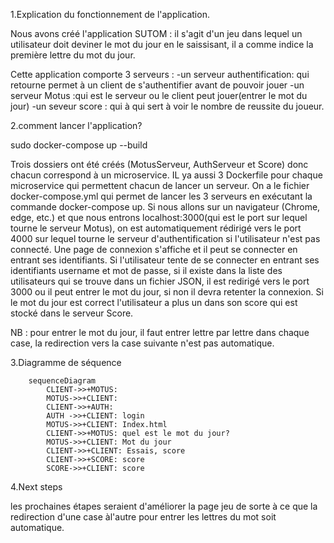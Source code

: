 
1.Explication du fonctionnement de l'application.

Nous avons créé l'application SUTOM :  il s'agit d'un jeu dans lequel un utilisateur doit deviner le mot du jour en le saissisant, il a comme indice la première lettre du mot du jour.

Cette application comporte 3 serveurs : 
-un serveur authentification: qui retourne permet à un client de s'authentifier avant de pouvoir jouer
-un serveur Motus :qui est le serveur ou le client peut jouer(entrer le mot du jour)
-un seveur score : qui à qui sert à voir le nombre de reussite du joueur.

2.comment lancer l'application?


sudo docker-compose up --build




Trois dossiers ont été créés (MotusServeur, AuthServeur et Score) donc chacun correspond à un microservice. IL ya aussi 3 Dockerfile pour chaque microservice qui permettent chacun de lancer un serveur.
On a le fichier docker-compose.yml qui permet de lancer les 3 serveurs en exécutant la commande docker-compose up. Si nous allons sur un navigateur (Chrome, edge, etc.) et que nous entrons localhost:3000(qui est le port sur lequel tourne le serveur Motus), on est automatiquement rédirigé vers le port 4000 sur lequel tourne le serveur d'authentification si l'utilisateur n'est pas connecté.
Une page de connexion s'affiche et il peut se connecter en entrant ses identifiants. Si l'utilisateur tente de se connecter en entrant ses identifiants username et mot de passe, si il existe dans la liste des utilisateurs qui se trouve dans un fichier JSON, il est redirigé vers le port 3000 ou il peut entrer le mot du jour, si non il devra retenter la connexion. Si le mot du jour est correct l'utilisateur a plus un dans son score qui est stocké dans le serveur Score.
 
 NB : pour entrer le mot du jour, il faut entrer lettre par lettre dans chaque case, la redirection vers la case suivante n'est pas automatique.
 
  
3.Diagramme de séquence


```mermaid
	sequenceDiagram
	    CLIENT->>+MOTUS: 
	    MOTUS->>+CLIENT: 
	    CLIENT->>+AUTH: 
	    AUTH ->>+CLIENT: login
	    MOTUS->>+CLIENT: Index.html
	    CLIENT->>+MOTUS: quel est le mot du jour?
	    MOTUS->>+CLIENT: Mot du jour
	    CLIENT->>+CLIENT: Essais, score
	    CLIENT->>+SCORE: score
	    SCORE->>+CLIENT: score
```

4.Next steps

les prochaines étapes seraient d'améliorer la page jeu de sorte à ce que la redirection d'une case àl'autre pour entrer les lettres du mot soit automatique.	



   





